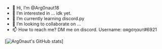 - 👋 Hi, I’m @Arg0naut18
- 👀 I’m interested in ... idk yet.
- 🌱 I’m currently learning discord.py
- 💞️ I’m looking to collaborate on ...
- 📫 How to reach me? DM me on discord. Username: αяgσηαυт#6921

[![Arg0naut's GitHub stats](https://github-readme-stats.vercel.app/api?username=Arg0naut18)]<!---(https://github.com/anuraghazra/github-readme-stats)--->
<!---
Arg0naut18/Arg0naut18 is a ✨ special ✨ repository because its `README.md` (this file) appears on your GitHub profile.
You can click the Preview link to take a look at your changes.
--->
